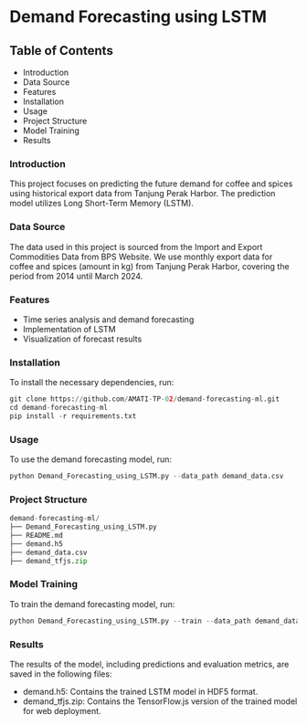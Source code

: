 # Demand Forecasting using LSTM
## Table of Contents
- Introduction
- Data Source
- Features
- Installation
- Usage
- Project Structure
- Model Training
- Results
### Introduction
This project focuses on predicting the future demand for coffee and spices using historical export data from Tanjung Perak Harbor. The prediction model utilizes Long Short-Term Memory (LSTM).
### Data Source
The data used in this project is sourced from the Import and Export Commodities Data from BPS Website. We use monthly export data for coffee and spices (amount in kg) from Tanjung Perak Harbor, covering the period from 2014 until March 2024.
### Features
- Time series analysis and demand forecasting
- Implementation of LSTM
- Visualization of forecast results
### Installation
To install the necessary dependencies, run:
```python
git clone https://github.com/AMATI-TP-02/demand-forecasting-ml.git
cd demand-forecasting-ml
pip install -r requirements.txt
```
### Usage
To use the demand forecasting model, run:
```python
python Demand_Forecasting_using_LSTM.py --data_path demand_data.csv
```
### Project Structure
```python
demand-forecasting-ml/
├── Demand_Forecasting_using_LSTM.py
├── README.md
├── demand.h5
├── demand_data.csv
├── demand_tfjs.zip
```
### Model Training
To train the demand forecasting model, run:
```python
python Demand_Forecasting_using_LSTM.py --train --data_path demand_data.csv
```
### Results
The results of the model, including predictions and evaluation metrics, are saved in the following files:
- demand.h5: Contains the trained LSTM model in HDF5 format.
- demand_tfjs.zip: Contains the TensorFlow.js version of the trained model for web deployment.

